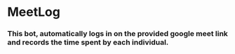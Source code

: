 # MeetLog

### This bot, automatically logs in on the provided google meet link and records the time spent by each individual.
